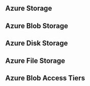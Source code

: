 ## Azure Storage

## Azure Blob Storage


## Azure Disk Storage


## Azure File Storage

## Azure Blob Access Tiers